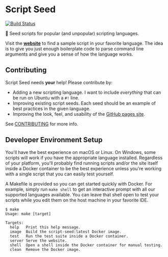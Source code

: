 # Script Seed

[![Build Status](https://travis-ci.org/mkasberg/script-seed.svg?branch=master)](https://travis-ci.org/mkasberg/script-seed)

🌱 Seed scripts for popular (and unpopular) scripting languages.

Visit the **[website](https://mkasberg.github.io/script-seed/)** to find a
sample script in your favorite language. The idea is to give you just enough
boilerplate code to parse command line arguments and give you a sense of how the
language works.


## Contributing

Script Seed needs **your** help! Please contribute by:

 * Adding a new scripting language. I want to include _everything_ that can be
   run on Ubuntu with a `#!` line.
 * Improving existing script seeds. Each seed should be an example of best
   practices in the given language.
 * Improving the look, feel, and usability of the [GitHub pages
   site](https://mkasberg.github.io/script-seed/).

See [CONTRIBUTING](CONTRIBUTING.md) for more info.

## Developer Environment Setup

You'll have the best experience on macOS or Linux. On Windows, some scripts will
work if you have the appropriate language installed. Regardless of your
platform, you'll probably find running scripts and/or the site itself inside a
Docker container to be the best experience unless you're working with a single
script that you can easily test yourself.

A Makefile is provided so you can get started quickly with Docker. For example,
simply run `make shell` to get an interactive prompt with all our supported
languages available. You can leave that shell open to test your scripts while
you edit them on the host machine in your favorite IDE.

    $ make
    Usage: make [target]

    Targets:
      help   Print this help message.
      image  Build the script-seed:latest Docker image.
      test   Run the test suite inside a Docker container.
      server Serve the website.
      shell  Open a shell inside the Docker container for manual testing.
      clean  Remove the Docker image.

